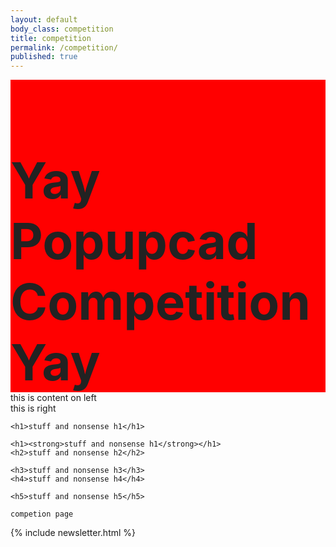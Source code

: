 ```yaml
---
layout: default
body_class: competition
title: competition
permalink: /competition/
published: true
---
```


<div class="section-wrapper alpha">
  <section>
  <h1 class="centered">Yay Popupcad <strong>Competition</strong> Yay</h1>
  <h2 class="centered">This is a subheading</h2>
  </section>
</div>

<div class="section-wrapper bravo">
  <section>
    <div class="half">
    this is content on left
    </div>
    <div class="half omega">
    this is right
    </div>

    <h1>stuff and nonsense h1</h1>

    <h1><strong>stuff and nonsense h1</strong></h1>
    <h2>stuff and nonsense h2</h2>

    <h3>stuff and nonsense h3</h3>
    <h4>stuff and nonsense h4</h4>

    <h5>stuff and nonsense h5</h5>

    competion page
  </section>
</div>

{% include newsletter.html %}














<style>
header,.alpha{
  background:red;
  }
.alpha h1{color:#222;font-size:5rem;}
.alpha{

  background:url({{ site.image_dir }}/printapede_desktop.jpg) no-repeat;

  -webkit-background-size: cover;
  -moz-background-size: cover;
  -o-background-size: cover;
  background-size: cover;

  overflow:hidden;
  height:500px;

}
header a:link,header a:visited{color:white}
</style>
